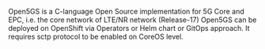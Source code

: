 Open5GS is a C-language Open Source implementation for 5G Core and EPC, i.e. the core network of LTE/NR network (Release-17)
Open5GS can be deployed on OpenShift via Operators or Helm chart or GitOps approach. 
It requires sctp protocol to be enabled on CoreOS level. 
